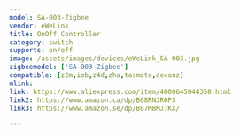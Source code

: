 ```yaml
---
model: SA-003-Zigbee
vendor: eWeLink
title: OnOff Controller
category: switch
supports: on/off
image: /assets/images/devices/eWeLink_SA-003.jpg
zigbeemodel: ['SA-003-Zigbee']
compatible: [z2m,iob,z4d,zha,tasmota,deconz]
mlink: 
link: https://www.aliexpress.com/item/4000645044358.html
link2: https://www.amazon.ca/dp/B08RNJR6PS
link3: https://www.amazon.se/dp/B07MBMJ7KX/

---
```


